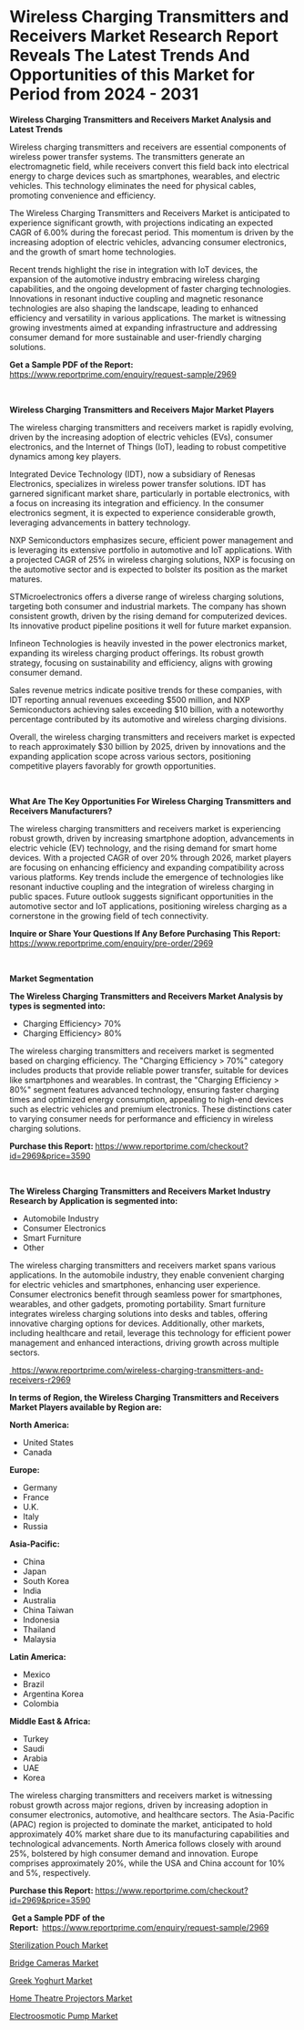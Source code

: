 <p><h1>Wireless Charging Transmitters and Receivers Market Research Report Reveals The Latest Trends And Opportunities of this Market for Period from 2024 - 2031</h1></p><p><strong>Wireless Charging Transmitters and Receivers Market Analysis and Latest Trends</strong></p>
<p><p>Wireless charging transmitters and receivers are essential components of wireless power transfer systems. The transmitters generate an electromagnetic field, while receivers convert this field back into electrical energy to charge devices such as smartphones, wearables, and electric vehicles. This technology eliminates the need for physical cables, promoting convenience and efficiency.</p><p>The Wireless Charging Transmitters and Receivers Market is anticipated to experience significant growth, with projections indicating an expected CAGR of 6.00% during the forecast period. This momentum is driven by the increasing adoption of electric vehicles, advancing consumer electronics, and the growth of smart home technologies. </p><p>Recent trends highlight the rise in integration with IoT devices, the expansion of the automotive industry embracing wireless charging capabilities, and the ongoing development of faster charging technologies. Innovations in resonant inductive coupling and magnetic resonance technologies are also shaping the landscape, leading to enhanced efficiency and versatility in various applications. The market is witnessing growing investments aimed at expanding infrastructure and addressing consumer demand for more sustainable and user-friendly charging solutions.</p></p>
<p><strong>Get a Sample PDF of the Report:&nbsp;</strong> <a href="https://www.reportprime.com/enquiry/request-sample/2969?utm_campaign=1117&utm_medium=2&utm_source=Github&utm_content=ia&utm_term=24122024&utm_id=wireless-charging-transmitters-and-receivers">https://www.reportprime.com/enquiry/request-sample/2969</a></p>
<p>&nbsp;</p>
<p><strong>Wireless Charging Transmitters and Receivers Major Market Players</strong></p>
<p><p>The wireless charging transmitters and receivers market is rapidly evolving, driven by the increasing adoption of electric vehicles (EVs), consumer electronics, and the Internet of Things (IoT), leading to robust competitive dynamics among key players.</p><p>Integrated Device Technology (IDT), now a subsidiary of Renesas Electronics, specializes in wireless power transfer solutions. IDT has garnered significant market share, particularly in portable electronics, with a focus on increasing its integration and efficiency. In the consumer electronics segment, it is expected to experience considerable growth, leveraging advancements in battery technology.</p><p>NXP Semiconductors emphasizes secure, efficient power management and is leveraging its extensive portfolio in automotive and IoT applications. With a projected CAGR of 25% in wireless charging solutions, NXP is focusing on the automotive sector and is expected to bolster its position as the market matures.</p><p>STMicroelectronics offers a diverse range of wireless charging solutions, targeting both consumer and industrial markets. The company has shown consistent growth, driven by the rising demand for computerized devices. Its innovative product pipeline positions it well for future market expansion.</p><p>Infineon Technologies is heavily invested in the power electronics market, expanding its wireless charging product offerings. Its robust growth strategy, focusing on sustainability and efficiency, aligns with growing consumer demand.</p><p>Sales revenue metrics indicate positive trends for these companies, with IDT reporting annual revenues exceeding $500 million, and NXP Semiconductors achieving sales exceeding $10 billion, with a noteworthy percentage contributed by its automotive and wireless charging divisions.</p><p>Overall, the wireless charging transmitters and receivers market is expected to reach approximately $30 billion by 2025, driven by innovations and the expanding application scope across various sectors, positioning competitive players favorably for growth opportunities.</p></p>
<p>&nbsp;</p>
<p><strong>What Are The Key Opportunities For Wireless Charging Transmitters and Receivers Manufacturers?</strong></p>
<p><p>The wireless charging transmitters and receivers market is experiencing robust growth, driven by increasing smartphone adoption, advancements in electric vehicle (EV) technology, and the rising demand for smart home devices. With a projected CAGR of over 20% through 2026, market players are focusing on enhancing efficiency and expanding compatibility across various platforms. Key trends include the emergence of technologies like resonant inductive coupling and the integration of wireless charging in public spaces. Future outlook suggests significant opportunities in the automotive sector and IoT applications, positioning wireless charging as a cornerstone in the growing field of tech connectivity.</p></p>
<p><strong>Inquire or Share Your Questions If Any Before Purchasing This Report:</strong> <a href="https://www.reportprime.com/enquiry/pre-order/2969?utm_campaign=1117&utm_medium=2&utm_source=Github&utm_content=ia&utm_term=24122024&utm_id=wireless-charging-transmitters-and-receivers">https://www.reportprime.com/enquiry/pre-order/2969</a></p>
<p>&nbsp;</p>
<p><strong>Market Segmentation</strong></p>
<p><strong>The Wireless Charging Transmitters and Receivers Market Analysis by types is segmented into:</strong></p>
<p><ul><li>Charging Efficiency> 70%</li><li>Charging Efficiency> 80%</li></ul></p>
<p><p>The wireless charging transmitters and receivers market is segmented based on charging efficiency. The "Charging Efficiency > 70%" category includes products that provide reliable power transfer, suitable for devices like smartphones and wearables. In contrast, the "Charging Efficiency > 80%" segment features advanced technology, ensuring faster charging times and optimized energy consumption, appealing to high-end devices such as electric vehicles and premium electronics. These distinctions cater to varying consumer needs for performance and efficiency in wireless charging solutions.</p></p>
<p><strong>Purchase this Report:&nbsp;</strong><a href="https://www.reportprime.com/checkout?id=2969&price=3590&utm_campaign=1117&utm_medium=2&utm_source=Github&utm_content=ia&utm_term=24122024&utm_id=wireless-charging-transmitters-and-receivers">https://www.reportprime.com/checkout?id=2969&price=3590</a></p>
<p>&nbsp;</p>
<p><strong>The Wireless Charging Transmitters and Receivers Market Industry Research by Application is segmented into:</strong></p>
<p><ul><li>Automobile Industry</li><li>Consumer Electronics</li><li>Smart Furniture</li><li>Other</li></ul></p>
<p><p>The wireless charging transmitters and receivers market spans various applications. In the automobile industry, they enable convenient charging for electric vehicles and smartphones, enhancing user experience. Consumer electronics benefit through seamless power for smartphones, wearables, and other gadgets, promoting portability. Smart furniture integrates wireless charging solutions into desks and tables, offering innovative charging options for devices. Additionally, other markets, including healthcare and retail, leverage this technology for efficient power management and enhanced interactions, driving growth across multiple sectors.</p></p>
<p><a href="https://www.reportprime.com/wireless-charging-transmitters-and-receivers-r2969?utm_campaign=1117&utm_medium=2&utm_source=Github&utm_content=ia&utm_term=24122024&utm_id=wireless-charging-transmitters-and-receivers">&nbsp;https://www.reportprime.com/wireless-charging-transmitters-and-receivers-r2969</a></p>
<p><strong>In terms of Region, the Wireless Charging Transmitters and Receivers Market Players available by Region are:</strong></p>
<p>
    <p> <strong> North America: </strong>
        <ul>
            <li>United States</li>
            <li>Canada</li>
        </ul>
        </p> 
    <p> <strong> Europe: </strong>
        <ul>
            <li>Germany</li>
            <li>France</li>
            <li>U.K.</li>
            <li>Italy</li>
            <li>Russia</li>
        </ul>
        </p> 
    <p> <strong> Asia-Pacific: </strong>
        <ul>
            <li>China</li>
            <li>Japan</li>
            <li>South Korea</li>
            <li>India</li>
            <li>Australia</li>
            <li>China Taiwan</li>
            <li>Indonesia</li>
            <li>Thailand</li>
            <li>Malaysia</li>
        </ul>
        </p> 
    <p> <strong> Latin America: </strong>
        <ul>
            <li>Mexico</li>
            <li>Brazil</li>
            <li>Argentina Korea</li>
            <li>Colombia</li>
        </ul>
        </p> 
    <p> <strong> Middle East & Africa: </strong>
        <ul>
            <li>Turkey</li>
            <li>Saudi</li>
            <li>Arabia</li>
            <li>UAE</li>
            <li>Korea</li>
        </ul>
    </p>
    </p>
<p><p>The wireless charging transmitters and receivers market is witnessing robust growth across major regions, driven by increasing adoption in consumer electronics, automotive, and healthcare sectors. The Asia-Pacific (APAC) region is projected to dominate the market, anticipated to hold approximately 40% market share due to its manufacturing capabilities and technological advancements. North America follows closely with around 25%, bolstered by high consumer demand and innovation. Europe comprises approximately 20%, while the USA and China account for 10% and 5%, respectively.</p></p>
<p><strong>Purchase this Report: </strong><a href="https://www.reportprime.com/checkout?id=2969&price=3590&utm_campaign=1117&utm_medium=2&utm_source=Github&utm_content=ia&utm_term=24122024&utm_id=wireless-charging-transmitters-and-receivers">https://www.reportprime.com/checkout?id=2969&price=3590</a></p>
<p>&nbsp;<strong>Get a Sample PDF of the Report:&nbsp;&nbsp;</strong><a href="https://www.reportprime.com/enquiry/request-sample/2969?utm_campaign=1117&utm_medium=2&utm_source=Github&utm_content=ia&utm_term=24122024&utm_id=wireless-charging-transmitters-and-receivers">https://www.reportprime.com/enquiry/request-sample/2969</a></p>
<p><strong></strong></p>
<p><p><a href="https://www.linkedin.com/pulse/insightful-analysis-sterilization-pouch-market-2024-2031-dynamics-pvz4c?utm_campaign=1117&utm_medium=2&utm_source=Github&utm_content=ia&utm_term=24122024&utm_id=wireless-charging-transmitters-and-receivers">Sterilization Pouch Market</a></p><p><a href="https://github.com/LilianFaulkner65/Market-Research-Report-List-1/blob/main/bridge-cameras-market.md?utm_campaign=1117&utm_medium=2&utm_source=Github&utm_content=ia&utm_term=24122024&utm_id=wireless-charging-transmitters-and-receivers">Bridge Cameras Market</a></p><p><a href="https://www.linkedin.com/pulse/greek-yoghurtmarketinsightsmarketsizeandgrowthprospectswithanestimatedcagrof81from2024to2031-fcaqe?utm_campaign=1117&utm_medium=2&utm_source=Github&utm_content=ia&utm_term=24122024&utm_id=wireless-charging-transmitters-and-receivers">Greek Yoghurt Market</a></p><p><a href="https://github.com/rileymgdorcas/Market-Research-Report-List-1/blob/main/home-theatre-projectors-market.md?utm_campaign=1117&utm_medium=2&utm_source=Github&utm_content=ia&utm_term=24122024&utm_id=wireless-charging-transmitters-and-receivers">Home Theatre Projectors Market</a></p><p><a href="https://www.linkedin.com/pulse/future-electroosmotic-pump-market-global-forecast-trends-2024-ix80c?utm_campaign=1117&utm_medium=2&utm_source=Github&utm_content=ia&utm_term=24122024&utm_id=wireless-charging-transmitters-and-receivers">Electroosmotic Pump Market</a></p></p>